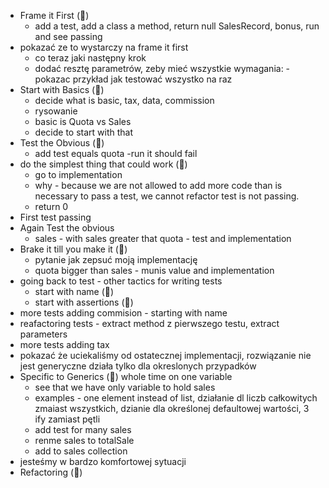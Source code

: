 * Frame it First (:movie_camera:)
    - add a test, add a class a method, return null
      SalesRecord, bonus, run and see passing
* pokazać ze to wystarczy na frame it first
   - co teraz jaki następny krok
    - dodać resztę parametrów, zeby mieć wszystkie wymagania: - pokazac przykład jak testować wszystko na raz
* Start with Basics (:movie_camera:)
    - decide what is basic, tax, data, commission
    - rysowanie  
    - basic is Quota vs Sales
    - decide to start with that
* Test the Obvious (:movie_camera:)
    - add test equals quota
    -run it should fail
* do the simplest thing that could work (:movie_camera:)
    - go to implementation
    - why  - because we are not allowed to add more code than is necessary to pass a test, we cannot refactor test is not passing.
    - return 0
* First test passing  
* Again Test the obvious 
   - sales - with sales greater that quota - test and implementation
* Brake it till you make it (:movie_camera:)
  * pytanie jak zepsuć moją implementację
  * quota bigger than sales - munis value and implementation
* going back to test - other tactics for writing tests
  - start with name (:movie_camera:)
  - start with assertions (:movie_camera:)
* more tests adding commision - starting with name
* reafactoring tests - extract method z pierwszego testu, extract parameters 
* more tests adding tax
* pokazać że uciekaliśmy od ostatecznej implementacji, rozwiązanie nie jest generyczne działa tylko dla okreslonych przypadków  
* Specific to Generics (:movie_camera:) whole time on one variable
  * see that we have only variable to hold sales
  * examples - one element instead of list, działanie dl liczb całkowitych zmaiast wszystkich, dzianie dla określonej defaultowej wartości, 3 ify zamiast pętli   
  * add test for many sales
  - renme sales to totalSale
  - add to sales collection
* jesteśmy w bardzo komfortowej sytuacji  
* Refactoring (:movie_camera:)

